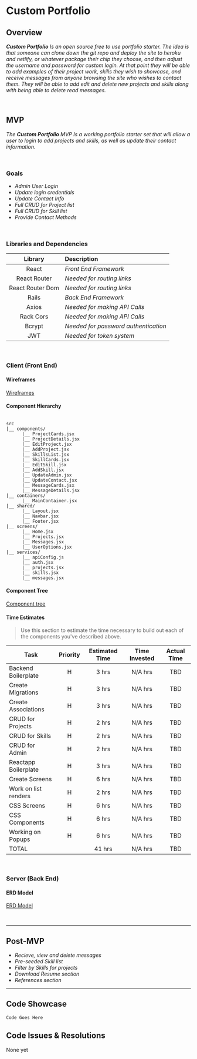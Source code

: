 # Custom Portfolio

## Overview

_**Custom Portfolio** Is an open source free to use portfolio starter. The idea is that someone can clone down the git repo and deploy the site to heroku and netlify, or whatever package their chip they choose, and then adjust the username and password for custom login. At that point they will be able to add examples of their project work, skills they wish to showcase, and receive messages from anyone browsing the site who wishes to contact them. They will be able to add edit and delete new projects and skills along with being able to delete read messages._


<br>

## MVP

_The **Custom Portfolio** MVP Is a working portfolio starter set that will allow a user to login to add projects and skills, as well as update their contact information._

<br>

### Goals

- _Admin User Login_
- _Update login credentials_
- _Update Contact Info_
- _Full CRUD for Project list_
- _Full CRUD for Skill list_
- _Provide Contact Methods_

<br>

### Libraries and Dependencies


|     Library      | Description                                |
| :--------------: | :----------------------------------------- |
|      React       | _Front End Framework_ |
|   React Router   | _Needed for routing links_ |
| React Router Dom | _Needed for routing links_  |
|       Rails      | _Back End Framework_ |
|       Axios      | _Needed for making API Calls_ |
|     Rack Cors    | _Needed for making API Calls_ |
|       Bcrypt     | _Needed for password authentication_ |
|        JWT       | _Needed for token system_ |

<br>

### Client (Front End)

#### Wireframes

[Wireframes](https://whimsical.com/custom-portfolio-wireframes-6jeAMoKDLw4T77Ar7aqwdw)

#### Component Hierarchy


``` structure

src
|__ components/
      |__ ProjectCards.jsx
      |__ ProjectDetails.jsx
      |__ EditProject.jsx
      |__ AddProject.jsx
      |__ SkillsList.jsx
      |__ SkillCards.jsx
      |__ EditSkill.jsx
      |__ AddSkill.jsx
      |__ UpdateAdmin.jsx
      |__ UpdateContact.jsx
      |__ MessageCards.jsx
      |__ MessageDetails.jsx
|__ containers/
      |__ MainContainer.jsx
|__ shared/
      |__ Layout.jsx
      |__ Navbar.jsx
      |__ Footer.jsx
|__ screens/
      |__ Home.jsx
      |__ Projects.jsx
      |__ Messages.jsx
      |__ UserOptions.jsx
|__ services/
      |__ apiConfig.js
      |__ auth.jsx
      |__ projects.jsx
      |__ skills.jsx
      |__ messages.jsx

```

#### Component Tree

[Component tree](https://whimsical.com/custom-portfolio-component-tree-73E1t7K2bZDzynCoEa6dvY)

#### Time Estimates

> Use this section to estimate the time necessary to build out each of the components you've described above.

| Task                | Priority | Estimated Time | Time Invested | Actual Time |
| ------------------- | :------: | :------------: | :-----------: | :---------: |
| Backend Boilerplate |    H     |     3 hrs      |    N/A hrs    |     TBD     |
| Create Migrations   |    H     |     3 hrs      |    N/A hrs    |     TBD     |
| Create Associations |    H     |     3 hrs      |    N/A hrs    |     TBD     |
| CRUD for Projects   |    H     |     2 hrs      |    N/A hrs    |     TBD     |
| CRUD for Skills     |    H     |     2 hrs      |    N/A hrs    |     TBD     |
| CRUD for Admin      |    H     |     2 hrs      |    N/A hrs    |     TBD     |
| Reactapp Boilerplate|    H     |     3 hrs      |    N/A hrs    |     TBD     |
| Create Screens      |    H     |     6 hrs      |    N/A hrs    |     TBD     |
| Work on list renders|    H     |     2 hrs      |    N/A hrs    |     TBD     |
| CSS Screens         |    H     |     6 hrs      |    N/A hrs    |     TBD     |
| CSS Components      |    H     |     6 hrs      |    N/A hrs    |     TBD     |
| Working on Popups   |    H     |     6 hrs      |    N/A hrs    |     TBD     |
| TOTAL               |          |     41 hrs     |    N/A hrs    |     TBD     |
<br>

### Server (Back End)

#### ERD Model

[ERD Model](https://whimsical.com/custom-portfolio-relational-Pb9LAbELZFAW5h25CF4wSJ)

<br>

***

## Post-MVP

- _Recieve, view and delete messages_
- _Pre-seeded Skill list_
- _Filter by Skills for projects_
- _Download Resume section_
- _References section_

***

## Code Showcase

```
Code Goes Here
```

## Code Issues & Resolutions

None yet
